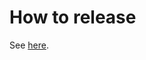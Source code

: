 # How to release

See
[here](https://github.com/maxmind/MaxMind-DB-Reader-ruby/blob/master/README.dev.md).
